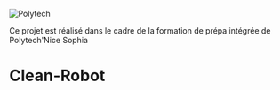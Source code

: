 
![Polytech](http://www.polytechnice.fr/jahia/jsp/jahia/templates/inc/img/polytech_nice-sophia.png)



Ce projet est réalisé dans le cadre de la formation de prépa intégrée de Polytech'Nice Sophia



# Clean-Robot
